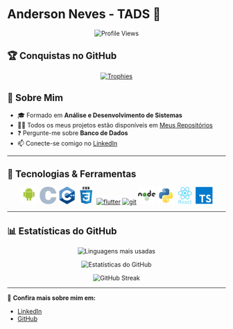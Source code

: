 # Anderson Neves - TADS 👋

<p align="center">
  <img src="https://komarev.com/ghpvc/?username=neves1697&label=Profile%20views&color=0e75b6&style=flat" alt="Profile Views" />
</p>

## 🏆 Conquistas no GitHub

<p align="center">
  <a href="https://github.com/ryo-ma/github-profile-trophy">
    <img src="https://github-profile-trophy.vercel.app/?username=neves1697&theme=onestar&no-frame=true&margin-w=15" alt="Trophies" />
  </a>
</p>

## 💼 Sobre Mim

- 🎓 Formado em **Análise e Desenvolvimento de Sistemas**
- 👨‍💻 Todos os meus projetos estão disponíveis em [Meus Repositórios](https://github.com/neves1697?tab=repositories)
- ❓ Pergunte-me sobre **Banco de Dados**
- 📫 Conecte-se comigo no [LinkedIn](https://www.linkedin.com/in/anderson-neves-405968118/)

---

## 🚀 Tecnologias & Ferramentas

<p align="center">
  <a href="https://developer.android.com" target="_blank"><img src="https://raw.githubusercontent.com/devicons/devicon/master/icons/android/android-original-wordmark.svg" alt="android" width="40" height="40"/></a>
  <a href="https://www.cprogramming.com/" target="_blank"><img src="https://raw.githubusercontent.com/devicons/devicon/master/icons/c/c-original.svg" alt="c" width="40" height="40"/></a>
  <a href="https://www.w3schools.com/cpp/" target="_blank"><img src="https://raw.githubusercontent.com/devicons/devicon/master/icons/cplusplus/cplusplus-original.svg" alt="cplusplus" width="40" height="40"/></a>
  <a href="https://www.w3schools.com/css/" target="_blank"><img src="https://raw.githubusercontent.com/devicons/devicon/master/icons/css3/css3-original-wordmark.svg" alt="css3" width="40" height="40"/></a>
  <a href="https://flutter.dev" target="_blank"><img src="https://www.vectorlogo.zone/logos/flutterio/flutterio-icon.svg" alt="flutter" width="40" height="40"/></a>
  <a href="https://git-scm.com/" target="_blank"><img src="https://www.vectorlogo.zone/logos/git-scm/git-scm-icon.svg" alt="git" width="40" height="40"/></a>
  <a href="https://nodejs.org" target="_blank"><img src="https://raw.githubusercontent.com/devicons/devicon/master/icons/nodejs/nodejs-original-wordmark.svg" alt="nodejs" width="40" height="40"/></a>
  <a href="https://www.python.org" target="_blank"><img src="https://raw.githubusercontent.com/devicons/devicon/master/icons/python/python-original.svg" alt="python" width="40" height="40"/></a>
  <a href="https://reactjs.org/" target="_blank"><img src="https://raw.githubusercontent.com/devicons/devicon/master/icons/react/react-original-wordmark.svg" alt="react" width="40" height="40"/></a>
  <a href="https://www.typescriptlang.org/" target="_blank"><img src="https://raw.githubusercontent.com/devicons/devicon/master/icons/typescript/typescript-original.svg" alt="typescript" width="40" height="40"/></a>
</p>

---

## 📊 Estatísticas do GitHub

<p align="center">
  <img src="https://github-readme-stats.vercel.app/api/top-langs/?username=neves1697&show_icons=true&locale=pt-br&layout=compact&theme=radical" alt="Linguagens mais usadas" />
</p>

<p align="center">
  <img src="https://github-readme-stats.vercel.app/api?username=neves1697&show_icons=true&locale=pt-br&theme=radical" alt="Estatísticas do GitHub" />
</p>

<p align="center">
  <img src="https://github-readme-streak-stats.herokuapp.com/?user=neves1697&theme=radical" alt="GitHub Streak" />
</p>

---

🔗 **Confira mais sobre mim em:**

- [LinkedIn](https://www.linkedin.com/in/anderson-neves-405968118/)
- [GitHub](https://github.com/neves1697)
